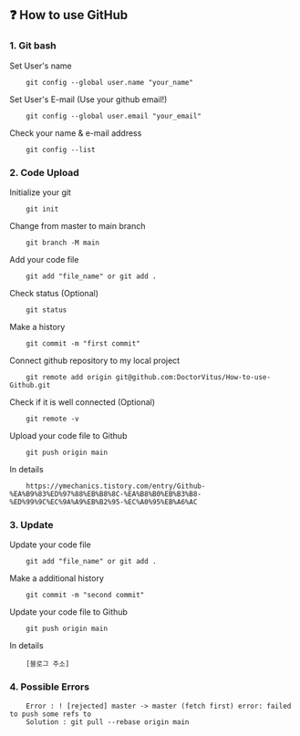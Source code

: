 ## ❓ How to use GitHub
### 1. Git bash
Set User's name
```
    git config --global user.name "your_name"
```
Set User's E-mail (Use your github email!)
```
    git config --global user.email "your_email"
```
Check your name & e-mail address
```
    git config --list
```

### 2. Code Upload
Initialize your git
```
    git init
```
Change from master to main branch
```
    git branch -M main
```
Add your code file
```
    git add "file_name" or git add .
```
Check status (Optional)
```
    git status
```
Make a history
```
    git commit -m "first commit"
```
Connect github repository to my local project
```
    git remote add origin git@github.com:DoctorVitus/How-to-use-Github.git
```
Check if it is well connected (Optional)
```
    git remote -v
```
Upload your code file to Github
```
    git push origin main
```
In details
```
    https://ymechanics.tistory.com/entry/Github-%EA%B9%83%ED%97%88%EB%B8%8C-%EA%B8%B0%EB%B3%B8-%ED%99%9C%EC%9A%A9%EB%B2%95-%EC%A0%95%EB%A6%AC
```
    
### 3. Update
Update your code file
```
    git add "file_name" or git add .
```
Make a additional history
```
    git commit -m "second commit"
```
Update your code file to Github
```
    git push origin main
```
In details
```
    [블로그 주소]
```
 
### 4. Possible Errors
```
    Error : ! [rejected] master -> master (fetch first) error: failed to push some refs to
    Solution : git pull --rebase origin main
```

